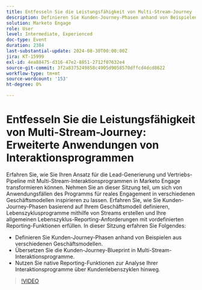 ```yaml
---
title: Entfesseln Sie die Leistungsfähigkeit von Multi-Stream-Journey - Erweiterte Anwendungen von Interaktionsprogrammen
description: Definieren Sie Kunden-Journey-Phasen anhand von Beispielen aus verschiedenen Geschäftsmodellen.  Übersetzen Sie die Kunden-Journey-Blueprint in Multi-Stream-Interaktionsprogramme.  Nutzen Sie native Reporting-Funktionen zur Analyse Ihrer Interaktionsprogramme über Kundenlebenszyklen hinweg.
solution: Marketo Engage
role: User
level: Intermediate, Experienced
doc-type: Event
duration: 2384
last-substantial-update: 2024-08-30T00:00:00Z
jira: KT-15999
exl-id: 4ea88475-d316-47e2-8851-2712f07632e4
source-git-commit: 3f2a8375249858c4905d9058570dffcd4dcd8622
workflow-type: tm+mt
source-wordcount: '153'
ht-degree: 0%

---
```


# Entfesseln Sie die Leistungsfähigkeit von Multi-Stream-Journey: Erweiterte Anwendungen von Interaktionsprogrammen

Erfahren Sie, wie Sie Ihren Ansatz für die Lead-Generierung und Vertriebs-Pipeline mit Multi-Stream-Interaktionsprogrammen in Marketo Engage transformieren können. Nehmen Sie an dieser Sitzung teil, um sich von Anwendungsfällen des Programms für reales Engagement in verschiedenen Geschäftsmodellen inspirieren zu lassen. Erfahren Sie, wie Sie Kunden-Journey-Phasen basierend auf Ihrem Geschäftsmodell definieren, Lebenszyklusprogramme mithilfe von Streams erstellen und Ihre allgemeinen Lebenszyklus-Reporting-Anforderungen mit vordefinierten Reporting-Funktionen erfüllen. In dieser Sitzung erfahren Sie Folgendes:

* Definieren Sie Kunden-Journey-Phasen anhand von Beispielen aus verschiedenen Geschäftsmodellen.
* Übersetzen Sie die Kunden-Journey-Blueprint in Multi-Stream-Interaktionsprogramme.
* Nutzen Sie native Reporting-Funktionen zur Analyse Ihrer Interaktionsprogramme über Kundenlebenszyklen hinweg.

>[!VIDEO](https://video.tv.adobe.com/v/3432942/?learn=on)
